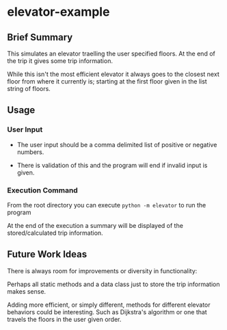 # elevator-example
## Brief Summary
This simulates an elevator traelling the user specified floors. At the end of the trip it gives some trip information.

While this isn't the most efficient elevator it always goes to the closest next floor from where it currently is;
 starting at the first floor given in the list string of floors.

## Usage
### User Input
* The user input should be a comma delimited list of positive or negative numbers.

* There is validation of this and the program will end if invalid input is given.
### Execution Command
From the root directory you can execute `python -m elevator` to run the program

At the end of the execution a summary will be displayed of the stored/calculated trip information.


## Future Work Ideas
There is always room for improvements or diversity in functionality:

Perhaps all static methods and a data class just to store the trip information makes sense.

Adding more efficient, or simply different, methods for different elevator behaviors could be interesting.
Such as Dijkstra's algorithm or one that travels the floors in the user given order.

